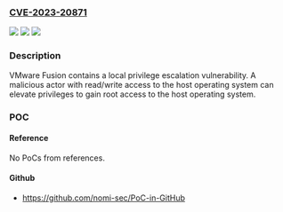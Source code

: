 ### [CVE-2023-20871](https://cve.mitre.org/cgi-bin/cvename.cgi?name=CVE-2023-20871)
![](https://img.shields.io/static/v1?label=Product&message=VMware%20Fusion&color=blue)
![](https://img.shields.io/static/v1?label=Version&message=n%2Fa&color=blue)
![](https://img.shields.io/static/v1?label=Vulnerability&message=VMware%20Fusion%20Raw%20Disk%20local%20privilege%20escalation%20vulnerability&color=brighgreen)

### Description

VMware Fusion contains a local privilege escalation vulnerability. A malicious actor with read/write access to the host operating system can elevate privileges to gain root access to the host operating system.

### POC

#### Reference
No PoCs from references.

#### Github
- https://github.com/nomi-sec/PoC-in-GitHub


